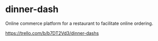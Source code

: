 dinner-dash
===========

Online commerce platform for a restaurant to facilitate online ordering.

https://trello.com/b/b7DT2Vd3/dinner-dashs